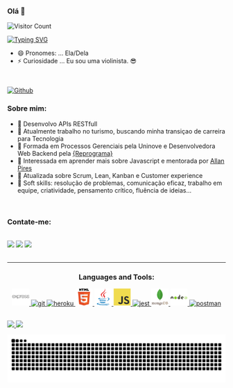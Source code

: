 ### Olá 👋

![Visitor Count](https://profile-counter.glitch.me/{xeniabarreto}/count.svg)

[![Typing SVG](https://readme-typing-svg.herokuapp.com?font=Architects+Daughter&color=7AF79A&size=30&lines=Bem+vinde!;Sou+a+Xênia!;Desenvolvedora+Backend...;Moro+em+São+Paulo-SP)](https://git.io/typing-svg)

- 😄 Pronomes: ... Ela/Dela
- ⚡ Curiosidade ... Eu sou uma violinista. 😎 

<br>

[![Github](https://img.shields.io/github/followers/xeniabarreto?label=Follow&style=social)](https://github.com/xeniabarreto)


<h3> Sobre mim: </h3>

- 💖 Desenvolvo APIs RESTfull
- 🔭 Atualmente trabalho no turismo, buscando minha transiçao de carreira para Tecnologia
- 📰 Formada em Processos Gerenciais pela Uninove e Desenvolvedora Web Backend pela [{Reprograma}](https://reprograma.com.br/) 
- 🌱 Interessada em aprender mais sobre Javascript e mentorada por [Allan Pires](https://www.linkedin.com/in/allan-pires/)
- 👯 Atualizada sobre Scrum, Lean, Kanban e Customer experience
- 💬 Soft skills: resolução de problemas, comunicação eficaz, trabalho em equipe, criatividade, pensamento crítico, fluência de ideias...

<br>

### Contate-me: 
<br>

  <div>
<a href="https://www.linkedin.com/in/xênia-barreto-020334209/" target="_blank"><img src="https://img.shields.io/badge/-LinkedIn-%230077B5?style=for-the-badge&logo=linkedin&logoColor=white" target="_blank"></a>   	    
<a href = "mailto:xeniabarreto22@gmail.com"><img src="https://img.shields.io/badge/Gmail-D14836?style=for-the-badge&logo=gmail&logoColor=white" target="_blank"></a>
<a href="https://instagram.com/xeniabarreto" target="_blank"><img src="https://img.shields.io/badge/-Instagram-%23E4405F?style=for-the-badge&logo=instagram&logoColor=white" target="_blank"></a>
 </div>

<br>


<!--  -->
<hr>
<h3 align="center">Languages and Tools:</h3>
<p align="center">  
  <a href="https://expressjs.com" target="_blank"> <img src="https://raw.githubusercontent.com/devicons/devicon/master/icons/express/express-original-wordmark.svg" alt="express" width="40" height="40"/> </a>
  <a href="https://git-scm.com/" target="_blank"> <img src="https://www.vectorlogo.zone/logos/git-scm/git-scm-icon.svg" alt="git" width="40" height="40"/> </a> 
  <a href="https://heroku.com" target="_blank"> <img src="https://www.vectorlogo.zone/logos/heroku/heroku-icon.svg" alt="heroku" width="40" height="40"/> </a> 
  <a href="https://www.w3.org/html/" target="_blank"> <img src="https://raw.githubusercontent.com/devicons/devicon/master/icons/html5/html5-original-wordmark.svg" alt="html5" width="40" height="40"/> </a> 
   <a href="https://www.java.com" target="_blank"> <img src="https://raw.githubusercontent.com/devicons/devicon/master/icons/java/java-original.svg" alt="java" width="40" height="40"/> </a>
  <a href="https://developer.mozilla.org/en-US/docs/Web/JavaScript" target="_blank"> <img src="https://raw.githubusercontent.com/devicons/devicon/master/icons/javascript/javascript-original.svg" alt="javascript" width="40" height="40"/> </a>
  <a href="https://jestjs.io" target="_blank"> <img src="https://www.vectorlogo.zone/logos/jestjsio/jestjsio-icon.svg" alt="jest" width="40" height="40"/> </a>
  <a href="https://www.mongodb.com/" target="_blank"> <img src="https://raw.githubusercontent.com/devicons/devicon/master/icons/mongodb/mongodb-original-wordmark.svg" alt="mongodb" width="40" height="40"/> </a>
    <a href="https://nodejs.org" target="_blank"> <img src="https://raw.githubusercontent.com/devicons/devicon/master/icons/nodejs/nodejs-original-wordmark.svg" alt="nodejs" width="40" height="40"/> </a> 
    <a href="https://postman.com" target="_blank"> <img src="https://www.vectorlogo.zone/logos/getpostman/getpostman-icon.svg" alt="postman" width="40" height="40"/> </a> 
 </p>  

<br>


<div>
  <a href="https://beacons.ai/xeniabarreto">
  <img height="180em" src="https://github-readme-stats.vercel.app/api?username=xeniabarreto&show_icons=true&theme=dark&include_all_commits=true&count_private=true"/>
  <img height="180em" src="https://github-readme-stats.vercel.app/api/top-langs/?username=xeniabarreto&layout=compact&langs_count=16&theme=dark"/>
</div>
  
  
![Snake animation](https://github.com/xeniabarreto/xeniabarreto/blob/output/github-contribution-grid-snake.svg)
